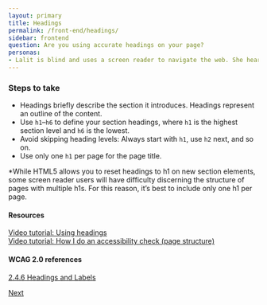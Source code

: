 ```yaml
---
layout: primary
title: Headings
permalink: /front-end/headings/
sidebar: frontend
question: Are you using accurate headings on your page?
personas:
- Lalit is blind and uses a screen reader to navigate the web. She hears an outline of the page's main ideas, then backtracks to read the parts she's most interested in.
---
```


### Steps to take
- Headings briefly describe the section it introduces. Headings represent an outline of the content.
- Use `h1`–`h6` to define your section headings, where `h1` is the highest section level and `h6` is the lowest.
- Avoid skipping heading levels: Always start with `h1`, use `h2` next, and so on.
- Use only one `h1` per page for the page title.
<p class="usa-text-small">*While HTML5 allows you to reset headings to h1 on new section elements, some screen reader users will have difficulty discerning the structure of pages with multiple h1s. For this reason, it’s best to include only one h1 per page.</p>

#### Resources
<a href="https://www.youtube.com/watch?v=ZHWcs5d9IqA">
  <i class="fa fa-youtube-play" aria-hidden="true"></i>Video tutorial: Using headings
</a>
<br>
<a href="https://youtu.be/cOmehxAU_4s?t=6m21s">
  <i class="fa fa-youtube-play" aria-hidden="true"></i>Video tutorial: How I do an accessibility check (page structure)
</a>

#### WCAG 2.0 references
[2.4.6 Headings and Labels](https://www.w3.org/WAI/WCAG20/quickref/?showtechniques=128%2C14&currentsidebar=%23col_overview#navigation-mechanisms-descriptive)

<a class="usa-button button-next" href="{{ site.baseurl }}/front-end/page-structure/">
  Next <i class="fa fa-chevron-right" aria-hidden="true"></i>
</a>
